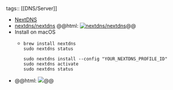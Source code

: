 tags:: [[DNS/Server]]

- [NextDNS](https://nextdns.io/)
- [nextdns/nextdns](https://github.com/nextdns/nextdns)
  @@html: <a href="https://github.com/nextdns/nextdns/"><img src="https://github-readme-stats-astronomer.vercel.app/api/pin/?username=nextdns&repo=nextdns&theme=tokyonight" alt="nextdns/nextdns"/></a>@@
- Install on macOS
	- ```shell
	  brew install nextdns
	  sudo nextdns status
	  
	  sudo nextdns install --config "YOUR_NEXTDNS_PROFILE_ID"
	  sudo nextdns activate
	  sudo nextdns status
	  ```
- @@html: <img src="https://nextdns.io/_next/static/media/companies.d3c9e061faa18cbdbd9d49975cef083c.png" class="vertical-image" />@@